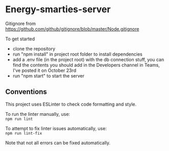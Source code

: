 # Energy-smarties-server

Gitignore from
https://github.com/github/gitignore/blob/master/Node.gitignore

To get started
- clone the repository
- run "npm install" in project root folder to install dependencies
- add a .env file (in the project root) with the db connection stuff, you can find the contents you should add in the Developers channel in Teams, I've posted it on October 23rd
- run "npm start" to start the server


## Conventions

This project uses ESLinter to check code formatting and style.

To run the linter manually, use:  
```npm run lint```

To attempt to fix linter issues automatically, use:  
```npm run lint-fix```

Note that not all errors can be fixed automatically.